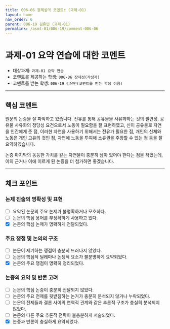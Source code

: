 ```yaml
---
title: 006-06 장제성의 코멘트c (과제-01) 
layout: home
nav_order: 6
parent: 006-19 김유민 (과제-01)
permalink: /asmt-01/006-19/comment-006-06
---
```


# 과제-01 요약 연습에 대한 코멘트

- 대상과제: `과제-01 요약 연습`
- 코멘트를 제공하는 학생: `006-06 장제성(작성자)` 
- 코멘트를 받는 학생: `006-19 김유민(코멘트를 받는 학생 이름)` 

---

## 핵심 코멘트

원문의 논증을 잘 파악하고 있습니다. 전유를 통해 공유물을 사유화하는 것의 필연성, 공유물 사유화의 정당성 요건으로서 노동이 필요함을 잘 표현하였고, 신이 공유물로 자연을 인간에게 준 점, 이러한 자연을 사용하기 위해서는 전유가 필요한 점, 개인의 신체와 노동은 개인 고유의 것인 점, 자연에 노동을 투여해 소유권을 주장할 수 있는 점 등을 잘 요약하였습니다.

논증 마지막의 동등한 가치를 같는 자연물이 충분히 남아 있어야 한다는 점을 적었는데, 이의 근거나 이에 이르게 된 논증을 더 첨가하면 좋겠습니다.

---

## 체크 포인트

### 논제 진술의 명확성 및 표현  
- [ ] 요약된 논문의 주요 논제가 불명확하거나 모호하다.  
- [ ] 논문의 핵심 용어를 부정확하게 사용하고 있다.  
- [x] 논문의 핵심 논제가 명확하게 전달되었다.  

### 주요 쟁점 및 논의의 구조  
- [ ] 논문이 제기하는 쟁점이 충분히 드러나지 않았다.  
- [ ] 논문의 핵심적 딜레마나 논쟁적 요소가 불분명하게 요약되었다.  
- [x] 논문의 주요 쟁점이 명확히 정리되었다.  

### 논증의 요약 및 반론 고려  
- [ ] 논문의 핵심 논증이 충분히 전달되지 않았다.  
- [ ] 논문의 주요 전제를 뒷받침하는 논거가 충분히 분석되지 않거나 누락되었다.  
- [ ] 논문의 전제들과 결론 사이의 연역적 관계와 같은 추론적 구조가 충실히 분석되지 않았다.  
- [ ] 논문의 다른 주요 추론적 전략이 불충분하게 서술되었다.
- [x] 논증과 반론이 충실하게 요약되었다. 
